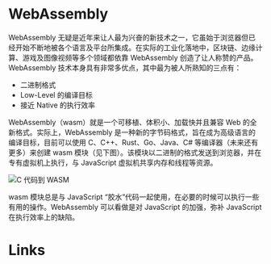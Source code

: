 # WebAssembly

WebAssembly 无疑是近年来让人最为兴奋的新技术之一，它虽始于浏览器但已经开始不断地被各个语言及平台所集成。在实际的工业化落地中，区块链、边缘计算、游戏及图像视频等多个领域都依靠 WebAssembly 创造了让人称赞的产品。WebAssembly 技术本身具有非常多优点，其中最为被人所熟知的三点有：

- 二进制格式
- Low-Level 的编译目标
- 接近 Native 的执行效率

WebAssembly（wasm）就是一个可移植、体积小、加载快并且兼容 Web 的全新格式。实际上，WebAssembly 是一种新的字节码格式，旨在成为高级语言的编译目标，目前可以使用 C、C++、Rust、Go、Java、C# 等编译器（未来还有更多）来创建 wasm 模块（见下图）。该模块以二进制的格式发送到浏览器，并在专有虚拟机上执行，与 JavaScript 虚拟机共享内存和线程等资源。

![C 代码到 WASM](https://s3.ax1x.com/2020/11/21/D3eVsI.png)

wasm 模块总是与 JavaScript “胶水”代码一起使用，在必要的时候可以执行一些有用的操作。WebAssembly 可以看做是对 JavaScript 的加强，弥补 JavaScript 在执行效率上的缺陷。

# Links
